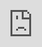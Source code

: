```yaml
---
tags: project
layout: project
title: Orbit Simulation
snippetText: A Newtonian physics simulation featuring multiple bodies
  interacting through gravity and collision.
gitUrl: https://github.com/ryan-bush1014/ryan-bush1014.github.io/tree/main/demo/orbit
date: 2021-09-04T22:04:00.114Z
thumbnail: https://ryan-bush1014.github.io/img/orbit.jpg
demoAvailable: true
demoURL: https://ryan-bush1014.github.io/demo/orbit/
---
```

<style>html{overflow-x: hidden}</style>

<iframe style="position: absolute; top: 0; left: 0; width: 100%; height: 100%; border: 0;" src="https://ryan-bush1014.github.io/demo/orbit/"></iframe>